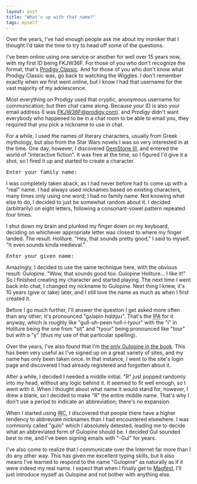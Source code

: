 ```yaml
---
layout: post
title: "What's up with that name?"
tags: myself
---
```


Over the years, I've had enough people ask me about my moniker that I thought I'd take the time to try to head off some of the questions.

I've been online using one service or another for well over 15 years now, with my first ID being FKJW36F. For those of you who don't recognize the format, that's [Prodigy Classic](http://en.wikipedia.org/wiki/Prodigy_%28ISP%29). And for those of you who don't know what Prodigy Classic was, go back to watching the Wiggles. I don't remember exactly when we first went online, but I know I had that username for the vast majority of my adolescence.

Most everything on Prodigy used that cryptic, anonymous username for communication; but then chat came along. Because your ID is also your email address (I was FKJW36F@prodigy.com), and Prodigy didn't want everybody who happened to be in a chat room to be able to email you, they required that you pick a nickname to use in chat.

For a while, I used the names of literary characters, usually from Greek mythology, but also from the Star Wars novels I was so very interested in at the time. One day, however, I discovered [GemStone III](http://www.gemstone.net/), and entered the world of "interactive fiction". It was free at the time, so I figured I'd give it a shot, so I fired it up and started to create a character.

<pre>Enter your family name: <blink>_</blink></pre>

I was completely taken aback, as I had never before had to come up with a "real" name. I had always used nicknames based on existing characters, many times only using one word; I had no family name. Not knowing what else to do, I decided to just be somewhat random about it. I decided (arbitrarily) on eight letters, following a consonant-vowel pattern repeated four times.

I shut down my brain and plunked my finger down on my keyboard, deciding on whichever appropriate letter was closest to where my finger landed. The result: Holiture. "Hey, that sounds pretty good," I said to myself. "It even sounds kinda medieval."

<pre>Enter your given name: <blink>_</blink></pre>

Amazingly, I decided to use the same technique here, with the obvious result: Gulopine. "Wow, that sounds good too. Gulopine Holiture... I like it!" So I finished creating my character and started playing. The next time I went back into chat, I changed my nickname to Gulopine. Next thing I knew, it's 10 years (give or take) later, and I still love the name as much as when I first created it.

Before I go much further, I'll answer the question I get asked more often than any other; it's pronounced "g&#652;l&#601;pin h&#593;l&#618;tj&#650;&#633;". That's the <abbr title="International Phonetic Alphabet">IPA</abbr> for it anyway, which is roughly like "gull-uh-peen holl-i-tyour" with the "i" in Holiture being the one from "sit" and "tyour" being pronounced like "tour" but with a "y" (thus my use of that particular spelling).

Over the years, I've also found that I'm [the only Gulopine in the book](http://www.google.com/search?q=gulopine). This has been very useful as I've signed up on a great variety of sites, and my name has only been taken once. In that instance, I went to the site's login page and discovered I had already registered and forgotten about it.

After a while, I decided I needed a middle initial. "R" just popped randomly into my head, without any logic behind it. It seemed to fit well enough, so I went with it. When I thought about what name it would stand for, however, I drew a blank, so I decided to make "R" the entire middle name. That's why I don't use a period to indicate an abbreviation; there's no expansion.

When I started using <abbr title="Internet Relay Chat">IRC</abbr>, I discovered that people there have a higher tendency to abbreviate nicknames than I had encountered elsewhere. I was commonly called "gulo" which I absolutely detested, leading me to decide what an abbreviated form of Gulopine should be. I decided Gul sounded best to me, and I've been signing emails with "-Gul" for years.

I've also come to realize that I communicate over the Internet far more than I do any other way. This has given me excellent typing skills, but it also means I've learned to respond to the name "Gulopine" as naturally as if it were indeed my real name. I expect that when I finally get to [Magfest](http://www.magfest.org/), I'll just introduce myself as Gulopine and not bother with anything else.
